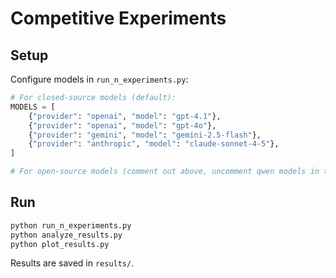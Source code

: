 # Competitive Experiments

## Setup
Configure models in `run_n_experiments.py`:
```python
# For closed-source models (default):
MODELS = [
    {"provider": "openai", "model": "gpt-4.1"},
    {"provider": "openai", "model": "gpt-4o"},
    {"provider": "gemini", "model": "gemini-2.5-flash"},
    {"provider": "anthropic", "model": "claude-sonnet-4-5"},
]

# For open-source models (comment out above, uncomment qwen models in the file)
```

## Run
```bash
python run_n_experiments.py
python analyze_results.py
python plot_results.py
```

Results are saved in `results/`.
